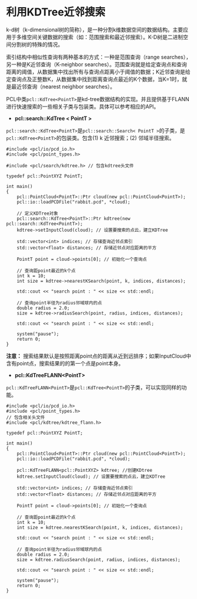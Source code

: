 # 利用KDTree近邻搜索

k-d树（k-dimensional树的简称），是一种分割k维数据空间的数据结构。主要应用于多维空间关键数据的搜索（如：范围搜索和最近邻搜索）。K-D树是二进制空间分割树的特殊的情况。

索引结构中相似性查询有两种基本的方式：一种是范围查询（range searches），另一种是K近邻查询（K-neighbor searches）。范围查询就是给定查询点和查询距离的阈值，从数据集中找出所有与查询点距离小于阈值的数据；K近邻查询是给定查询点及正整数K，从数据集中找到距离查询点最近的K个数据，当K=1时，就是最近邻查询（nearest neighbor searches）。

PCL中类`pcl::KdTree<PointT>`是kd-tree数据结构的实现。并且提供基于FLANN进行快速搜索的一些相关子类与包装类。具体可以参考相应的API。

* **pcl::search::KdTree &lt; PointT &gt;**

`pcl::search::KdTree<PointT>`是`pcl::search::Search< PointT >`的子类，是`pcl::KdTree<PointT>`的包装类。包含(1) k 近邻搜索；(2) 邻域半径搜索。

```
#include <pcl/io/pcd_io.h>
#include <pcl/point_types.h>

#include <pcl/search/kdtree.h> // 包含kdtree头文件

typedef pcl::PointXYZ PointT;

int main()
{
	pcl::PointCloud<PointT>::Ptr cloud(new pcl::PointCloud<PointT>);
	pcl::io::loadPCDFile("rabbit.pcd", *cloud);

	// 定义KDTree对象
	pcl::search::KdTree<PointT>::Ptr kdtree(new pcl::search::KdTree<PointT>);
	kdtree->setInputCloud(cloud); // 设置要搜索的点云，建立KDTree

	std::vector<int> indices; // 存储查询近邻点索引
	std::vector<float> distances; // 存储近邻点对应距离的平方

	PointT point = cloud->points[0]; // 初始化一个查询点
	
	// 查询距point最近的k个点
	int k = 10;
	int size = kdtree->nearestKSearch(point, k, indices, distances);

	std::cout << "search point : " << size << std::endl;

	// 查询point半径为radius邻域球内的点
	double radius = 2.0;
	size = kdtree->radiusSearch(point, radius, indices, distances);

	std::cout << "search point : " << size << std::endl;

	system("pause");
	return 0;
}
```

**注意：** 搜索结果默认是按照距离point点的距离从近到远排序；如果InputCloud中含有point点，搜索结果的的第一个点是point本身。

* **pcl::KdTreeFLANN\<PointT\>**

`pcl::KdTreeFLANN<PointT>`是`pcl::KdTree<PointT>`的子类，可以实现同样的功能。

```
#include <pcl/io/pcd_io.h>
#include <pcl/point_types.h>
// 包含相关头文件
#include <pcl/kdtree/kdtree_flann.h>

typedef pcl::PointXYZ PointT;

int main()
{
	pcl::PointCloud<PointT>::Ptr cloud(new pcl::PointCloud<PointT>);
	pcl::io::loadPCDFile("rabbit.pcd", *cloud);

	pcl::KdTreeFLANN<pcl::PointXYZ> kdtree; //创建KDtree
	kdtree.setInputCloud(cloud); // 设置要搜索的点云，建立KDTree

	std::vector<int> indices; // 存储查询近邻点索引
	std::vector<float> distances; // 存储近邻点对应距离的平方

	PointT point = cloud->points[0]; // 初始化一个查询点
	
	// 查询距point最近的k个点
	int k = 10;
	int size = kdtree.nearestKSearch(point, k, indices, distances);

	std::cout << "search point : " << size << std::endl;

	// 查询point半径为radius邻域球内的点
	double radius = 2.0;
	size = kdtree.radiusSearch(point, radius, indices, distances);

	std::cout << "search point : " << size << std::endl;

	system("pause");
	return 0;
}
```
